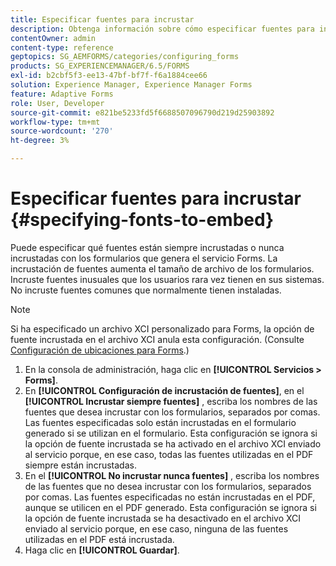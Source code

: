 ```yaml
---
title: Especificar fuentes para incrustar
description: Obtenga información sobre cómo especificar fuentes para incrustarlas en un formulario adaptable. Puede especificar qué fuentes están incrustadas o nunca están incrustadas con los formularios que genera el servicio Forms.
contentOwner: admin
content-type: reference
geptopics: SG_AEMFORMS/categories/configuring_forms
products: SG_EXPERIENCEMANAGER/6.5/FORMS
exl-id: b2cbf5f3-ee13-47bf-bf7f-f6a1884cee66
solution: Experience Manager, Experience Manager Forms
feature: Adaptive Forms
role: User, Developer
source-git-commit: e821be5233fd5f6688507096790d219d25903892
workflow-type: tm+mt
source-wordcount: '270'
ht-degree: 3%

---
```


# Especificar fuentes para incrustar {#specifying-fonts-to-embed}

Puede especificar qué fuentes están siempre incrustadas o nunca incrustadas con los formularios que genera el servicio Forms. La incrustación de fuentes aumenta el tamaño de archivo de los formularios. Incruste fuentes inusuales que los usuarios rara vez tienen en sus sistemas. No incruste fuentes comunes que normalmente tienen instaladas.

>[!NOTE]
>
>Si ha especificado un archivo XCI personalizado para Forms, la opción de fuente incrustada en el archivo XCI anula esta configuración. (Consulte [Configuración de ubicaciones para Forms](/help/forms/using/admin-help/configuring-locations-forms.md#configuring-locations-for-forms).)

1. En la consola de administración, haga clic en **[!UICONTROL Servicios > Forms]**.
1. En **[!UICONTROL Configuración de incrustación de fuentes]**, en el **[!UICONTROL Incrustar siempre fuentes]** , escriba los nombres de las fuentes que desea incrustar con los formularios, separados por comas. Las fuentes especificadas solo están incrustadas en el formulario generado si se utilizan en el formulario. Esta configuración se ignora si la opción de fuente incrustada se ha activado en el archivo XCI enviado al servicio porque, en ese caso, todas las fuentes utilizadas en el PDF siempre están incrustadas.
1. En el **[!UICONTROL No incrustar nunca fuentes]** , escriba los nombres de las fuentes que no desea incrustar con los formularios, separados por comas. Las fuentes especificadas no están incrustadas en el PDF, aunque se utilicen en el PDF generado. Esta configuración se ignora si la opción de fuente incrustada se ha desactivado en el archivo XCI enviado al servicio porque, en ese caso, ninguna de las fuentes utilizadas en el PDF está incrustada.
1. Haga clic en **[!UICONTROL Guardar]**.
